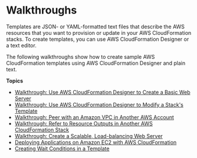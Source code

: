 # Walkthroughs<a name="CHAP_Using"></a>

 Templates are JSON\- or YAML\-formatted text files that describe the AWS resources that you want to provision or update in your AWS CloudFormation stacks\. To create templates, you can use AWS CloudFormation Designer or a text editor\.

The following walkthroughs show how to create sample AWS CloudFormation templates using AWS CloudFormation Designer and plain text\.

**Topics**
+ [Walkthrough: Use AWS CloudFormation Designer to Create a Basic Web Server](working-with-templates-cfn-designer-walkthrough-createbasicwebserver.md)
+ [Walkthrough: Use AWS CloudFormation Designer to Modify a Stack's Template](working-with-templates-cfn-designer-walkthrough-updatebasicwebserver.md)
+ [Walkthrough: Peer with an Amazon VPC in Another AWS Account](peer-with-vpc-in-another-account.md)
+ [Walkthrough: Refer to Resource Outputs in Another AWS CloudFormation Stack](walkthrough-crossstackref.md)
+ [Walkthrough: Create a Scalable, Load\-balancing Web Server](example-templates-autoscaling.md)
+ [Deploying Applications on Amazon EC2 with AWS CloudFormation](deploying.applications.md)
+ [Creating Wait Conditions in a Template](using-cfn-waitcondition.md)